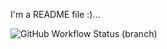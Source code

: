 I'm a README file :)...

![GitHub Workflow Status (branch)](https://img.shields.io/github/actions/workflow/status/priingles/practiceSE/main.yml?branch=master)
